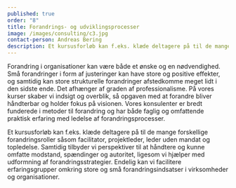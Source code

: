 ```yaml
---
published: true
order: "8"
title: Forandrings- og udviklingsprocesser
image: /images/consulting/c3.jpg
contact-person: Andreas Bering
description: Et kursusforløb kan f.eks. klæde deltagere på til de mange forskellige forandringsroller såsom facilitator, projektleder, leder uden mandat og topledelse. Samtidig tilbyder vi perspektiver til at håndtere og kunne omfatte modstand, spændinger og autoritet, ligesom vi hjælper med udformning af forandringsstrategier.
---
```


Forandring i organisationer kan være både et ønske og en nødvendighed. Små forandringer i form af justeringer kan have store og positive effekter, og samtidig kan store strukturelle forandringer afstedkomme meget lidt i den sidste ende. Det afhænger af graden af professionalisme. På vores kurser skaber vi indsigt og overblik, så opgaven med at forandre bliver håndterbar og holder fokus på visionen. Vores konsulenter er bredt funderede i metoder til forandring og har både faglig og omfattende praktisk erfaring med ledelse af forandringsprocesser.

Et kursusforløb kan f.eks. klæde deltagere på til de mange forskellige forandringsroller såsom facilitator, projektleder, leder uden mandat og topledelse. Samtidig tilbyder vi perspektiver til at håndtere og kunne omfatte modstand, spændinger og autoritet, ligesom vi hjælper med udformning af forandringsstrategier. Endelig kan vi facilitere erfaringsgrupper omkring store og små forandringsindsatser i virksomheder og organisationer.